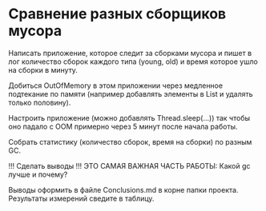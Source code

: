 # Сравнение разных сборщиков мусора
   Написать приложение, которое следит за сборками мусора и пишет в лог количество сборок каждого типа
   (young, old) и время которое ушло на сборки в минуту.
   
   Добиться OutOfMemory в этом приложении через медленное подтекание по памяти
   (например добавлять элементы в List и удалять только половину).
   
   Настроить приложение (можно добавлять Thread.sleep(...)) так чтобы оно падало
   с OOM примерно через 5 минут после начала работы.
   
   Собрать статистику (количество сборок, время на сборки) по разным GC.
   
   !!! Сделать выводы !!!
   ЭТО САМАЯ ВАЖНАЯ ЧАСТЬ РАБОТЫ:
   Какой gc лучше и почему?
   
   Выводы оформить в файле Сonclusions.md в корне папки проекта.
   Результаты измерений сведите в таблицу.
   
